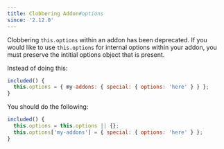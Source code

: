 ```yaml
---
title: Clobbering Addon#options
since: '2.12.0'
---
```


Clobbering `this.options` within an addon has been deprecated. If you would like to use `this.options`
for internal options within your addon, you must preserve the intitial options object that is present.

Instead of doing this:

```javascript
included() {
  this.options = { my-addons: { special: { options: 'here' } } };
}
```

You should do the following:

```javascript
included() {
  this.options = this.options || {};
  this.options['my-addons'] = { special: { options: 'here' } };
}
```
